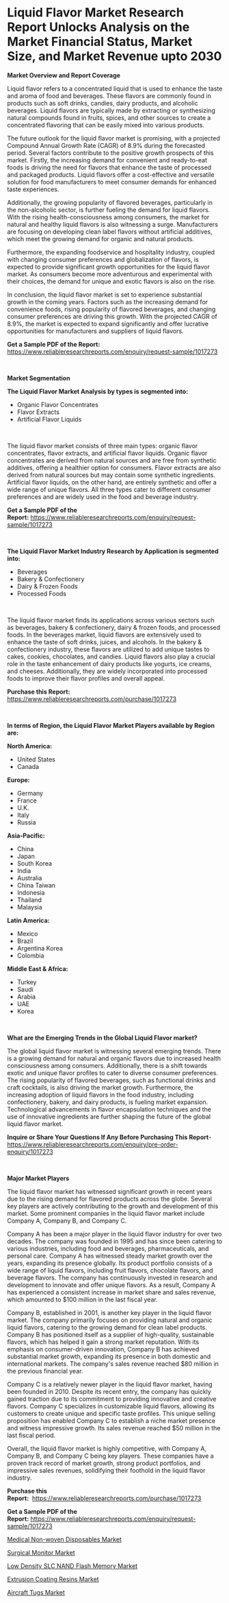 <p><h1>Liquid Flavor Market Research Report Unlocks Analysis on the Market Financial Status, Market Size, and Market Revenue upto 2030</h1></p><p><strong>Market Overview and Report Coverage</strong></p>
<p><p>Liquid flavor refers to a concentrated liquid that is used to enhance the taste and aroma of food and beverages. These flavors are commonly found in products such as soft drinks, candies, dairy products, and alcoholic beverages. Liquid flavors are typically made by extracting or synthesizing natural compounds found in fruits, spices, and other sources to create a concentrated flavoring that can be easily mixed into various products.</p><p>The future outlook for the liquid flavor market is promising, with a projected Compound Annual Growth Rate (CAGR) of 8.9% during the forecasted period. Several factors contribute to the positive growth prospects of this market. Firstly, the increasing demand for convenient and ready-to-eat foods is driving the need for flavors that enhance the taste of processed and packaged products. Liquid flavors offer a cost-effective and versatile solution for food manufacturers to meet consumer demands for enhanced taste experiences.</p><p>Additionally, the growing popularity of flavored beverages, particularly in the non-alcoholic sector, is further fueling the demand for liquid flavors. With the rising health-consciousness among consumers, the market for natural and healthy liquid flavors is also witnessing a surge. Manufacturers are focusing on developing clean label flavors without artificial additives, which meet the growing demand for organic and natural products.</p><p>Furthermore, the expanding foodservice and hospitality industry, coupled with changing consumer preferences and globalization of flavors, is expected to provide significant growth opportunities for the liquid flavor market. As consumers become more adventurous and experimental with their choices, the demand for unique and exotic flavors is also on the rise.</p><p>In conclusion, the liquid flavor market is set to experience substantial growth in the coming years. Factors such as the increasing demand for convenience foods, rising popularity of flavored beverages, and changing consumer preferences are driving this growth. With the projected CAGR of 8.9%, the market is expected to expand significantly and offer lucrative opportunities for manufacturers and suppliers of liquid flavors.</p></p>
<p><strong>Get a Sample PDF of the Report:</strong> <a href="https://www.reliableresearchreports.com/enquiry/request-sample/1017273">https://www.reliableresearchreports.com/enquiry/request-sample/1017273</a></p>
<p>&nbsp;</p>
<p><strong>Market Segmentation</strong></p>
<p><strong>The Liquid Flavor Market Analysis by types is segmented into:</strong></p>
<p><ul><li>Organic Flavor Concentrates</li><li>Flavor Extracts</li><li>Artificial Flavor Liquids</li></ul></p>
<p>&nbsp;</p>
<p><p>The liquid flavor market consists of three main types: organic flavor concentrates, flavor extracts, and artificial flavor liquids. Organic flavor concentrates are derived from natural sources and are free from synthetic additives, offering a healthier option for consumers. Flavor extracts are also derived from natural sources but may contain some synthetic ingredients. Artificial flavor liquids, on the other hand, are entirely synthetic and offer a wide range of unique flavors. All three types cater to different consumer preferences and are widely used in the food and beverage industry.</p></p>
<p><strong>Get a Sample PDF of the Report:</strong>&nbsp;<a href="https://www.reliableresearchreports.com/enquiry/request-sample/1017273">https://www.reliableresearchreports.com/enquiry/request-sample/1017273</a></p>
<p>&nbsp;</p>
<p><strong>The Liquid Flavor Market Industry Research by Application is segmented into:</strong></p>
<p><ul><li>Beverages</li><li>Bakery & Confectionery</li><li>Dairy & Frozen Foods</li><li>Processed Foods</li></ul></p>
<p>&nbsp;</p>
<p><p>The liquid flavor market finds its applications across various sectors such as beverages, bakery & confectionery, dairy & frozen foods, and processed foods. In the beverages market, liquid flavors are extensively used to enhance the taste of soft drinks, juices, and alcohols. In the bakery & confectionery industry, these flavors are utilized to add unique tastes to cakes, cookies, chocolates, and candies. Liquid flavors also play a crucial role in the taste enhancement of dairy products like yogurts, ice creams, and cheeses. Additionally, they are widely incorporated into processed foods to improve their flavor profiles and overall appeal.</p></p>
<p><strong>Purchase this Report:</strong>&nbsp; <a href="https://www.reliableresearchreports.com/purchase/1017273">https://www.reliableresearchreports.com/purchase/1017273</a></p>
<p>&nbsp;</p>
<p><strong>In terms of Region, the Liquid Flavor Market Players available by Region are:</strong></p>
<p>
    <p> <strong> North America: </strong>
        <ul>
            <li>United States</li>
            <li>Canada</li>
        </ul>
        </p> 
    <p> <strong> Europe: </strong>
        <ul>
            <li>Germany</li>
            <li>France</li>
            <li>U.K.</li>
            <li>Italy</li>
            <li>Russia</li>
        </ul>
        </p> 
    <p> <strong> Asia-Pacific: </strong>
        <ul>
            <li>China</li>
            <li>Japan</li>
            <li>South Korea</li>
            <li>India</li>
            <li>Australia</li>
            <li>China Taiwan</li>
            <li>Indonesia</li>
            <li>Thailand</li>
            <li>Malaysia</li>
        </ul>
        </p> 
    <p> <strong> Latin America: </strong>
        <ul>
            <li>Mexico</li>
            <li>Brazil</li>
            <li>Argentina Korea</li>
            <li>Colombia</li>
        </ul>
        </p> 
    <p> <strong> Middle East & Africa: </strong>
        <ul>
            <li>Turkey</li>
            <li>Saudi</li>
            <li>Arabia</li>
            <li>UAE</li>
            <li>Korea</li>
        </ul>
    </p>
    </p>
<p>&nbsp;</p>
<p><strong>What are the Emerging Trends in the Global Liquid Flavor market?</strong></p>
<p><p>The global liquid flavor market is witnessing several emerging trends. There is a growing demand for natural and organic flavors due to increased health consciousness among consumers. Additionally, there is a shift towards exotic and unique flavor profiles to cater to diverse consumer preferences. The rising popularity of flavored beverages, such as functional drinks and craft cocktails, is also driving the market growth. Furthermore, the increasing adoption of liquid flavors in the food industry, including confectionery, bakery, and dairy products, is fueling market expansion. Technological advancements in flavor encapsulation techniques and the use of innovative ingredients are further shaping the future of the global liquid flavor market.</p></p>
<p><strong>Inquire or Share Your Questions If Any Before Purchasing This Report</strong>- <a href="https://www.reliableresearchreports.com/enquiry/pre-order-enquiry/1017273">https://www.reliableresearchreports.com/enquiry/pre-order-enquiry/1017273</a></p>
<p>&nbsp;</p>
<p><strong>Major Market Players</strong></p>
<p><p>The liquid flavor market has witnessed significant growth in recent years due to the rising demand for flavored products across the globe. Several key players are actively contributing to the growth and development of this market. Some prominent companies in the liquid flavor market include Company A, Company B, and Company C.</p><p>Company A has been a major player in the liquid flavor industry for over two decades. The company was founded in 1995 and has since been catering to various industries, including food and beverages, pharmaceuticals, and personal care. Company A has witnessed steady market growth over the years, expanding its presence globally. Its product portfolio consists of a wide range of liquid flavors, including fruit flavors, chocolate flavors, and beverage flavors. The company has continuously invested in research and development to innovate and offer unique flavors. As a result, Company A has experienced a consistent increase in market share and sales revenue, which amounted to $100 million in the last fiscal year.</p><p>Company B, established in 2001, is another key player in the liquid flavor market. The company primarily focuses on providing natural and organic liquid flavors, catering to the growing demand for clean label products. Company B has positioned itself as a supplier of high-quality, sustainable flavors, which has helped it gain a strong market reputation. With its emphasis on consumer-driven innovation, Company B has achieved substantial market growth, expanding its presence in both domestic and international markets. The company's sales revenue reached $80 million in the previous financial year.</p><p>Company C is a relatively newer player in the liquid flavor market, having been founded in 2010. Despite its recent entry, the company has quickly gained traction due to its commitment to providing innovative and creative flavors. Company C specializes in customizable liquid flavors, allowing its customers to create unique and specific taste profiles. This unique selling proposition has enabled Company C to establish a niche market presence and witness impressive growth. Its sales revenue reached $50 million in the last fiscal period.</p><p>Overall, the liquid flavor market is highly competitive, with Company A, Company B, and Company C being key players. These companies have a proven track record of market growth, strong product portfolios, and impressive sales revenues, solidifying their foothold in the liquid flavor industry.</p></p>
<p><strong>Purchase this Report:</strong>&nbsp;&nbsp;<a href="https://www.reliableresearchreports.com/purchase/1017273">https://www.reliableresearchreports.com/purchase/1017273</a></p>
<p></p>
<p><strong>Get a Sample PDF of the Report:</strong>&nbsp;<a href="https://www.reliableresearchreports.com/enquiry/request-sample/1017273">https://www.reliableresearchreports.com/enquiry/request-sample/1017273</a></p>
<p><p><a href="https://github.com/krish151299/Market-Research-Report-List-1/blob/main/medical-non-woven-disposables-market.md">Medical Non-woven Disposables Market</a></p><p><a href="https://www.reportprime.com/surgical-monitor-r9441">Surgical Monitor Market</a></p><p><a href="https://github.com/sanjuRP/Market-Research-Report-List-1/blob/main/low-density-slc-nand-flash-memory-market.md">Low Density SLC NAND Flash Memory Market</a></p><p><a href="https://www.linkedin.com/pulse/extrusion-coating-resins-market-size-2023-2030-global-wnm3e/">Extrusion Coating Resins Market</a></p><p><a href="https://medium.com/@pair.holy.proof/aircraft-tugs-market-size-growth-forecast-2023-2030-e60245b885fa">Aircraft Tugs Market</a></p></p>